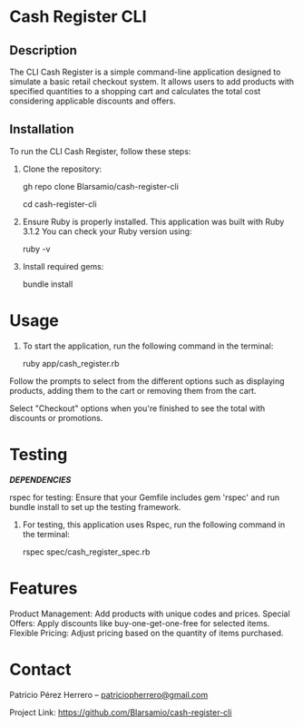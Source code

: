 # Cash Register CLI

## Description

The CLI Cash Register is a simple command-line application designed to simulate a basic retail checkout system. 
It allows users to add products with specified quantities to a shopping cart and calculates the total cost considering applicable discounts and offers.

## Installation

To run the CLI Cash Register, follow these steps:

1. Clone the repository:
   
   gh repo clone Blarsamio/cash-register-cli

   cd cash-register-cli

2. Ensure Ruby is properly installed. This application was built with Ruby 3.1.2 You can check your Ruby version using:
   
   ruby -v

3. Install required gems:
   
   bundle install

# Usage

1. To start the application, run the following command in the terminal:
   
   ruby app/cash_register.rb

Follow the prompts to select from the different options such as displaying products, adding them to the cart or removing them from the cart.

Select "Checkout" options when you're finished to see the total with discounts or promotions.

# Testing

***DEPENDENCIES***

rspec for testing: Ensure that your Gemfile includes gem 'rspec' and run bundle install to set up the testing framework.

1. For testing, this application uses Rspec, run the following command in the terminal: 

   rspec spec/cash_register_spec.rb


# Features

Product Management: Add products with unique codes and prices.
Special Offers: Apply discounts like buy-one-get-one-free for selected items.
Flexible Pricing: Adjust pricing based on the quantity of items purchased.

# Contact

Patricio Pérez Herrero – patriciopherrero@gmail.com

Project Link: https://github.com/Blarsamio/cash-register-cli
